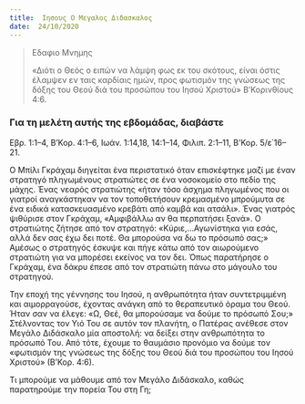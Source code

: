 ```yaml
---
title:  Ιησους Ο Μεγαλος Διδασκαλος
date:  24/10/2020
---
```


> <p>Εδαφιο Μνημης</p>
>  «Διότι ο Θεός ο ειπών να λάμψη φως εκ του σκότους, είναι όστις έλαμψεν εν ταις καρδίαις ημών, προς φωτισμόν της γνώσεως της δόξης του Θεού διά του προσώπου του Ιησού Χριστού» Β’Κορινθίους 4:6.

### Για τη μελέτη αυτής της εβδομάδας, διαβάστε
Εβρ. 1:1–4, Β’Κορ. 4:1–6, Ιωάν. 1:14,18, 14:1–14, Φιλιπ. 2:1–11, Β’Κορ. 5/ε΄16–21.

Ο Μπίλι Γκράχαμ διηγείται ένα περιστατικό όταν επισκέφτηκε μαζί με έναν στρατηγό πληγωμένους στρατιώτες σε ένα νοσοκομείο στο πεδίο της μάχης. Ένας νεαρός στρατιώτης «ήταν τόσο άσχημα πληγωμένος που οι γιατροί αναγκάστηκαν να τον τοποθετήσουν κρεμασμένο μπρούμυτα σε ένα ειδικά κατασκευασμένο κρεβάτι από καμβά και ατσάλι». Ένας γιατρός ψιθύρισε στον Γκράχαμ, «Αμφιβάλλω αν θα περπατήσει ξανά». Ο στρατιώτης ζήτησε από τον στρατηγό: «Κύριε,…Αγωνίστηκα για εσάς, αλλά δεν σας έχω δει ποτέ. Θα μπορούσα να δω το πρόσωπό σας;» Αμέσως ο στρατηγός έσκυψε και πήγε κάτω από τον αιωρούμενο στρατιώτη για να μπορέσει εκείνος να τον δει. Όπως παρατήρησε ο Γκράχαμ, ένα δάκρυ έπεσε από τον στρατιώτη πάνω στο μάγουλο του στρατηγού.

Την εποχή της γέννησης του Ιησού, η ανθρωπότητα ήταν συντετριμμένη και αιμορραγούσε, έχοντας ανάγκη από το θεραπευτικό όραμα του Θεού. Ήταν σαν να έλεγε: «Ω, Θεέ, θα μπορούσαμε να δούμε το πρόσωπό Σου;» Στέλνοντας τον Υιό Του σε αυτόν τον πλανήτη, ο Πατέρας ανέθεσε στον Μεγάλο Διδάσκαλο μία αποστολή: να δείξει στην ανθρωπότητα το πρόσωπό Του. Από τότε, έχουμε το θαυμάσιο προνόμιο να δούμε τον «φωτισμόν της γνώσεως της δόξης του Θεού διά του προσώπου του Ιησού Χριστού» (Β’Κορ. 4:6).

Τι μπορούμε να μάθουμε από τον Μεγάλο Διδάσκαλο, καθώς παρατηρούμε την πορεία Του στη Γη;